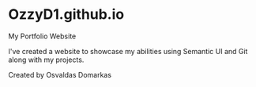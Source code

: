 # OzzyD1.github.io

My Portfolio Website

I've created a website to showcase my abilities using Semantic UI and Git along with my projects. 

Created by Osvaldas Domarkas